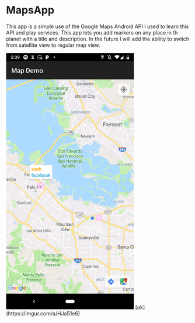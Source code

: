 # MapsApp

This app is a simple use of the Google Maps Android API I used to learn this API and play services. This app lets you add markers on any place in th planet with a title and description. In the future I will add the ability to switch from satellite view to regular map view.

<img src="app.png" width="350" />
[ok](https://imgur.com/a/HJa51e6)



